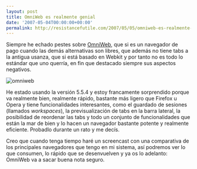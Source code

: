 ```yaml
---
layout: post
title: OmniWeb es realmente genial
date: '2007-05-04T00:00:00+00:00'
permalink: http://resistancefutile.com/2007/05/05/omniweb-es-realmente-genial/
---
```

Siempre he echado pestes sobre <a href="http://www.omnigroup.com/applications/omniweb/">OmniWeb</a>, que si es un navegador de pago cuando las demás alternativas son libres, que además no tiene tabs a la antigua usanza, que si está basado en Webkit y por tanto no es todo lo estándar que uno querría, en fin que destacado siempre sus aspectos negativos.

<img class="centro_borde" src='/assets/imagen-1.png' alt='omniweb' />

He estado usando la versión 5.5.4 y estoy francamente sorprendido porque va realmente bien, realmente rápido, bastante más ligero que Firefox u Opera y tiene funcionalidades interesantes, como el guardado de sesiones (llamados <em>workspaces</em>), la previsualización de tabs en la barra lateral, la posibilidad de reordenar las tabs y todo un conjunto de funcionalidades que están la mar de bien y lo hacen un navegador bastante potente y realmente eficiente. Probadlo durante un rato y me decís.

Creo que cuando tenga tiempo haré un screencast con una comparativa de los principales navegadores que tengo en mi sistema, así podremos ver lo que consumen, lo rápido que se desenvuelven y ya os lo adelanto: OmniWeb va a sacar buena nota seguro.
